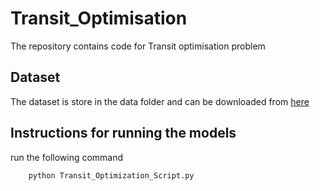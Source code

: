 # Transit_Optimisation

The repository contains code for Transit optimisation problem 

## Dataset

The dataset is store in the data folder and can be downloaded from [here](./data)

## Instructions for running the models

run the following command
```
    python Transit_Optimization_Script.py
```
